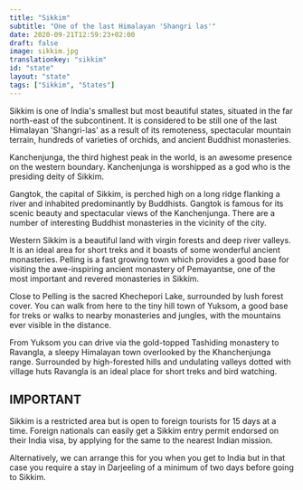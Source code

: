 ```yaml
---
title: "Sikkim"
subtitle: "One of the last Himalayan 'Shangri las'"
date: 2020-09-21T12:59:23+02:00
draft: false
image: sikkim.jpg
translationkey: "sikkim"
id: "state"
layout: "state"
tags: ["Sikkim", "States"] 
---
```


Sikkim is one of India's smallest but most beautiful states, situated in the far north-east of the subcontinent. It is considered to be still one of the last Himalayan 'Shangri-las' as a result of its remoteness, spectacular mountain terrain, hundreds of varieties of orchids, and ancient Buddhist monasteries.

Kanchenjunga, the third highest peak in the world, is an awesome presence on the western boundary. Kanchenjunga is worshipped as a god who is the presiding deity of Sikkim.

Gangtok, the capital of Sikkim, is perched high on a long ridge flanking a river and inhabited predominantly by Buddhists. Gangtok is famous for its scenic beauty and spectacular views of the Kanchenjunga. There are a number of interesting Buddhist monasteries in the vicinity of the city.

Western Sikkim is a beautiful land with virgin forests and deep river valleys. It is an ideal area for short treks and it boasts of some wonderful ancient monasteries. Pelling is a fast growing town which provides a good base for visiting the awe-inspiring ancient monastery of Pemayantse, one of the most important and revered monasteries in Sikkim.

Close to Pelling is the sacred Khechepori Lake, surrounded by lush forest cover. You can walk from here to the tiny hill town of Yuksom, a good base for treks or walks to nearby monasteries and jungles, with the mountains ever visible in the distance.

From Yuksom you can drive via the gold-topped Tashiding monastery to Ravangla, a sleepy Himalayan town overlooked by the Khanchenjunga range. Surrounded by high-forested hills and undulating valleys dotted with village huts Ravangla is an ideal place for short treks and bird watching.

## IMPORTANT

Sikkim is a restricted area but is open to foreign tourists for 15 days at a time. Foreign nationals can easily get a Sikkim entry permit endorsed on their India visa, by applying for the same to the nearest Indian mission.

Alternatively, we can arrange this for you when you get to India but in that case you require a stay in Darjeeling of a minimum of two days before going to Sikkim.
